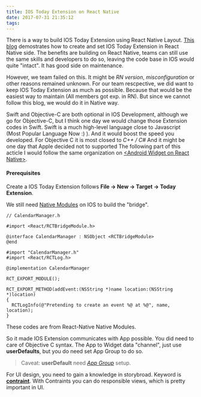 ```yaml
---
title: IOS Today Extension on React Native
date: 2017-07-31 21:35:12
tags:
---
```



There is a way to build IOS Today Extension using React Native Layout. [This blog](https://medium.com/@davidskaarup/add-ios-today-widget-to-your-react-native-app-ed9c9b601cc) demostrates how to create and set IOS Today Extension in React Native side. The benefits are building on React Native, teams can still use the same skills and developers to do so, leaving the code base in IOS would quite "intact". It has good side on maintenance.

However, we team failed on this. It might be *RN version*, *misconfiguration* or other reasons remained unknown. For our team rescpective, we did want to keep IOS Today Extension as much as possible. Because that would be the easiest way to maintain (All members got exp. in RN). But since we cannot follow this blog, we would do it in Native way.

Swift and Objective-C are both optional in IOS Development, although we go for Objective-C, but I think one day we would change those Extension codes in Swift. Swift is a much high-level language close to Javascript (Most Popular Language Now :) ). And it would boost the speed you developed. For Objective C it is most closed to *C++ / C#* And it might be one day that Apple decided not to supported The following part of this acticle I would follow the same organization on [&lt;Android Widget on React Native>](http://xiaohangsu.xyz/2017/07/13/Android-Widget-on-React-Native/).

#### Prerequisites

Create a IOS Today Extension follows **File -> New -> Target -> Today Extension**.

We still need [Native Modules](https://facebook.github.io/react-native/docs/native-modules-ios.html) on IOS to build the "bridge".
<pre><code class="objectivec">// CalendarManager.h

#import &lt;React/RCTBridgeModule.h>

@interface CalendarManager : NSObject &lt;RCTBridgeModule>
@end</code></pre>

<pre><code class="objectivec">#import "CalendarManager.h"
#import &lt;React/RCTLog.h>

@implementation CalendarManager

RCT_EXPORT_MODULE();

RCT_EXPORT_METHOD(addEvent:(NSString *)name location:(NSString *)location)
{
  RCTLogInfo(@"Pretending to create an event %@ at %@", name, location);
}</code></pre>
These codes are from React-Native Native Modules.

So it made IOS Extension communicates with App possible. You did need to care of Objective C syntax. The App to Widget data "channel", just use **userDefaults**, but you do need set App Group to do so.

> Caveat: **userDefault** need [*App Group*](https://developer.apple.com/library/content/documentation/General/Conceptual/ExtensibilityPG/ExtensionScenarios.html) setup.

For UI design, you need to gain a knowledge in storybroad. Keyword is [**contraint**](https://developer.apple.com/library/content/documentation/UserExperience/Conceptual/AutolayoutPG/AnatomyofaConstraint.html#//apple_ref/doc/uid/TP40010853-CH9-SW1). With Contraints you can do responsible views, which is pretty important in UI.


